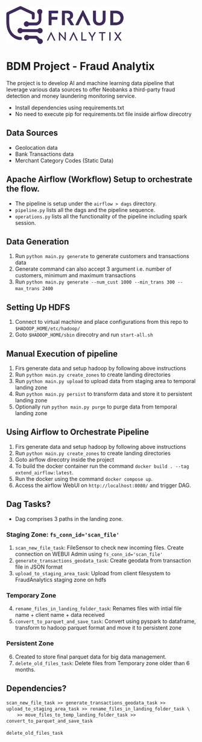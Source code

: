 <img alt="logo" height="100" src="./raw/logo.png"/>

# BDM Project - Fraud Analytix
The project is to develop AI and machine learning data pipeline that leverage various data sources to offer Neobanks a third-party fraud detection and money laundering monitoring service.
- Install dependencies using requirements.txt 
- No need to execute pip for requirements.txt file inside airflow direcotry

## Data Sources
- Geolocation data
- Bank Transactions data
- Merchant Category Codes (Static Data)

## Apache Airflow (Workflow) Setup to orchestrate the flow.
 - The pipeline is setup under the `airflow > dags` directory.
 - `pipeline.py` lists all the dags and the pipeline sequence.
 - `operations.py` lists all the functionality of the pipeline including spark session.

## Data Generation
1. Run  `python main.py generate` to generate customers and transactions data
2. Generate command can also accept 3 argument i.e. number of customers, minimum and maximum transactions
3. Run  `python main.py generate --num_cust 1000 --min_trans 300 --max_trans 2400`

## Setting Up HDFS
1. Connect to virtual machine and place configurations from this repo to `$HADOOP_HOME/etc/hadoop/`
2. Goto `$HADOOP_HOME/sbin` direcotry and run `start-all.sh`

## Manual Execution of pipeline
1. Firs generate data and setup hadoop by following above instructions
2. Run `python main.py create_zones` to create landing directories
3. Run `python main.py upload` to upload data from staging area to temporal landing zone
4. Run `python main.py persist` to transform data and store it to persistent landing zone
5. Optionally run `python main.py purge` to purge data from temporal landing zone

## Using Airflow to Orchestrate Pipeline
1. Firs generate data and setup hadoop by following above instructions
2. Run `python main.py create_zones` to create landing directories
3. Goto airflow direcotry inside the project
4. To build the docker container run the command `docker build . --tag extend_airflow:latest`.
5. Run the docker using the command `docker compose up`.
6. Access the airflow WebUI on `http://localhost:8080/` and trigger DAG.

## Dag Tasks?
- Dag comprises 3 paths in the landing zone. 

### Staging Zone: `fs_conn_id='scan_file'`
1. `scan_new_file_task`: FileSensor to check new incoming files. Create connection on WEBUI Admin using `fs_conn_id='scan_file'`
2. `generate_transactions_geodata_task`: Create geodata from transaction file in JSON format 
3. `upload_to_staging_area_task`: Upload from client filesystem to FraudAnalytics staging zone on hdfs

### Temporary Zone
4. `rename_files_in_landing_folder_task`: Renames files with intial file name + client name + data received
5. `convert_to_parquet_and_save_task`: Convert using pyspark to dataframe, transform to hadoop parquet format and move it to persistent zone

### Persistent Zone
6. Created to store final parquet data for big data management.
7. `delete_old_files_task`: Delete files from Temporary zone older than 6 months.

## Dependencies?
```
scan_new_file_task >> generate_transactions_geodata_task >> upload_to_staging_area_task >> rename_files_in_landing_folder_task \
    >> move_files_to_temp_landing_folder_task >> convert_to_parquet_and_save_task
    
delete_old_files_task
```